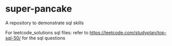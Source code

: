 # super-pancake
A repository to demonstrate sql skills

For leetcode_solutions sql files:
refer to https://leetcode.com/studyplan/top-sql-50/ for the sql questions

